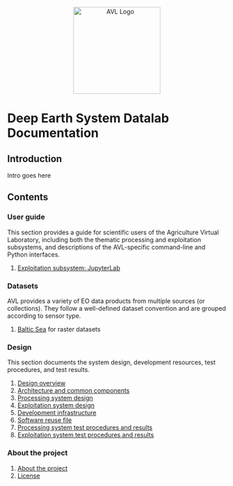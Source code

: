 <p align="center">
    <img src="img/avl-logo.jpg" alt="AVL Logo" style="height: 200px; width:200px;"/>
</p>

# Deep Earth System Datalab Documentation

## Introduction

Intro goes here


## Contents

### User guide

This section provides a guide for scientific users of the Agriculture Virtual
Laboratory, including both the thematic processing and exploitation subsystems,
and descriptions of the AVL-specific command-line and Python interfaces.

1.  [Exploitation subsystem: JupyterLab](guide/user-guide.md)


### Datasets

AVL provides a variety of EO data products from multiple sources (or
collections). They follow a well-defined dataset convention and are grouped
according to sensor type.

1.  [Baltic Sea](datasets/baltic-sea.md) for raster datasets


### Design

This section documents the system design, development resources, test
procedures, and test results.

1.  [Design overview](design/index.md)
2.  [Architecture and common components](design/common.md)
3.  [Processing system design](design/processing/index.md)
4.  [Exploitation system design](design/exploitation/index.md)
5.  [Development infrastructure](design/development.md)
6.  [Software reuse file](design/reuse.md)
7.  [Processing system test procedures and results](design/testing/processing.md)
8.  [Exploitation system test procedures and results](design/testing/exploitation.md)

### About the project

1.  [About the project](about/index.md)
2.  [License](about/license.md)